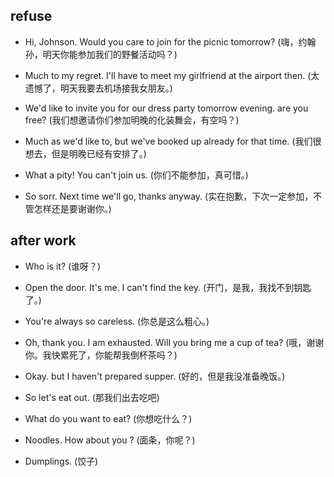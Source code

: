 ## refuse

- Hi, Johnson. Would you care to join for the picnic tomorrow? (嗨，约翰孙，明天你能参加我们的野餐活动吗？)

* Much to my regret. I'll have to meet my girlfriend at the airport then. (太遗憾了，明天我要去机场接我女朋友。)

- We'd like to invite you for our dress party tomorrow evening. are you free? (我们想邀请你们参加明晚的化装舞会，有空吗？)

* Much as we'd like to, but we've booked up already for that time. (我们很想去，但是明晚已经有安排了。)

- What a pity! You can't join us. (你们不能参加，真可惜。)

* So sorr. Next time we'll go, thanks anyway. (实在抱歉，下次一定参加，不管怎样还是要谢谢你。)

## after work

- Who is it? (谁呀？)

* Open the door. It's me. I can't find the key. (开门，是我，我找不到钥匙了。)

- You're always so careless. (你总是这么粗心。)

* Oh, thank you. I am exhausted. Will you bring me a cup of tea? (哦，谢谢你。我快累死了，你能帮我倒杯茶吗？)

- Okay. but I haven't prepared supper. (好的，但是我没准备晚饭。)

* So let's eat out. (那我们出去吃吧)

- What do you want to eat? (你想吃什么？)

* Noodles. How about you ? (面条，你呢？)

- Dumplings. (饺子)

